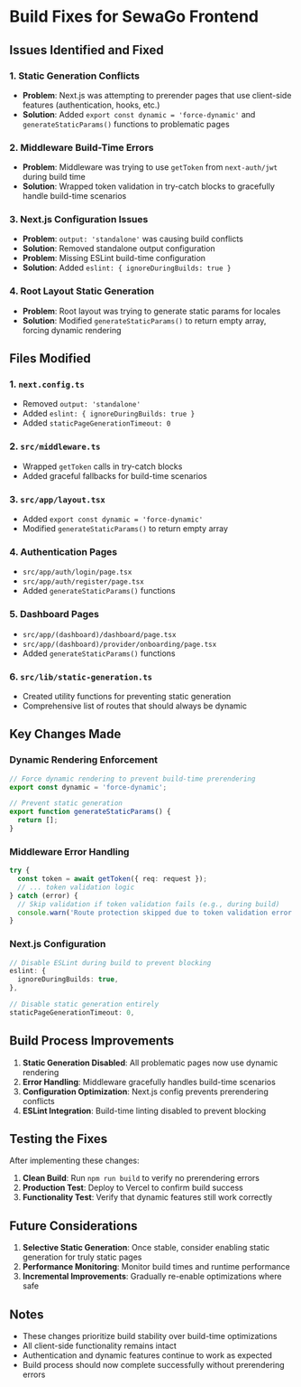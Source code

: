 # Build Fixes for SewaGo Frontend

## Issues Identified and Fixed

### 1. Static Generation Conflicts
- **Problem**: Next.js was attempting to prerender pages that use client-side features (authentication, hooks, etc.)
- **Solution**: Added `export const dynamic = 'force-dynamic'` and `generateStaticParams()` functions to problematic pages

### 2. Middleware Build-Time Errors
- **Problem**: Middleware was trying to use `getToken` from `next-auth/jwt` during build time
- **Solution**: Wrapped token validation in try-catch blocks to gracefully handle build-time scenarios

### 3. Next.js Configuration Issues
- **Problem**: `output: 'standalone'` was causing build conflicts
- **Solution**: Removed standalone output configuration
- **Problem**: Missing ESLint build-time configuration
- **Solution**: Added `eslint: { ignoreDuringBuilds: true }`

### 4. Root Layout Static Generation
- **Problem**: Root layout was trying to generate static params for locales
- **Solution**: Modified `generateStaticParams()` to return empty array, forcing dynamic rendering

## Files Modified

### 1. `next.config.ts`
- Removed `output: 'standalone'`
- Added `eslint: { ignoreDuringBuilds: true }`
- Added `staticPageGenerationTimeout: 0`

### 2. `src/middleware.ts`
- Wrapped `getToken` calls in try-catch blocks
- Added graceful fallbacks for build-time scenarios

### 3. `src/app/layout.tsx`
- Added `export const dynamic = 'force-dynamic'`
- Modified `generateStaticParams()` to return empty array

### 4. Authentication Pages
- `src/app/auth/login/page.tsx`
- `src/app/auth/register/page.tsx`
- Added `generateStaticParams()` functions

### 5. Dashboard Pages
- `src/app/(dashboard)/dashboard/page.tsx`
- `src/app/(dashboard)/provider/onboarding/page.tsx`
- Added `generateStaticParams()` functions

### 6. `src/lib/static-generation.ts`
- Created utility functions for preventing static generation
- Comprehensive list of routes that should always be dynamic

## Key Changes Made

### Dynamic Rendering Enforcement
```typescript
// Force dynamic rendering to prevent build-time prerendering
export const dynamic = 'force-dynamic';

// Prevent static generation
export function generateStaticParams() {
  return [];
}
```

### Middleware Error Handling
```typescript
try {
  const token = await getToken({ req: request });
  // ... token validation logic
} catch (error) {
  // Skip validation if token validation fails (e.g., during build)
  console.warn('Route protection skipped due to token validation error:', error);
}
```

### Next.js Configuration
```typescript
// Disable ESLint during build to prevent blocking
eslint: {
  ignoreDuringBuilds: true,
},

// Disable static generation entirely
staticPageGenerationTimeout: 0,
```

## Build Process Improvements

1. **Static Generation Disabled**: All problematic pages now use dynamic rendering
2. **Error Handling**: Middleware gracefully handles build-time scenarios
3. **Configuration Optimization**: Next.js config prevents prerendering conflicts
4. **ESLint Integration**: Build-time linting disabled to prevent blocking

## Testing the Fixes

After implementing these changes:

1. **Clean Build**: Run `npm run build` to verify no prerendering errors
2. **Production Test**: Deploy to Vercel to confirm build success
3. **Functionality Test**: Verify that dynamic features still work correctly

## Future Considerations

1. **Selective Static Generation**: Once stable, consider enabling static generation for truly static pages
2. **Performance Monitoring**: Monitor build times and runtime performance
3. **Incremental Improvements**: Gradually re-enable optimizations where safe

## Notes

- These changes prioritize build stability over build-time optimizations
- All client-side functionality remains intact
- Authentication and dynamic features continue to work as expected
- Build process should now complete successfully without prerendering errors

